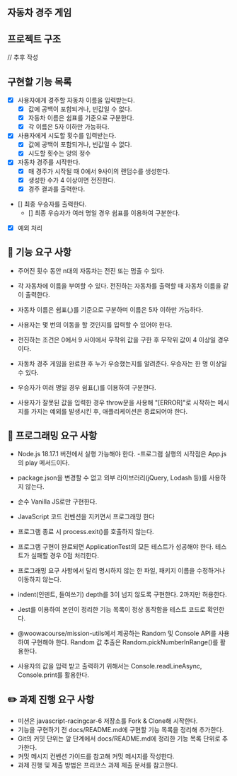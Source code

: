 ## 자동차 경주 게임

## 프로젝트 구조

// 추후 작성

## 구현할 기능 목록

- [x] 사용자에게 경주할 자동차 이름을 입력받는다.
  - [x] 값에 공백이 포함되거나, 빈값일 수 없다.
  - [x] 자동차 이름은 쉼표를 기준으로 구분한다.
  - [x] 각 이름은 5자 이하만 가능하다.
- [x] 사용자에게 시도할 횟수를 입력받는다.
  - [x] 값에 공백이 포함되거나, 빈값일 수 없다.
  - [x] 시도할 횟수는 양의 정수
- [x] 자동차 경주를 시작한다.
  - [x] 매 경주가 시작될 때 0에서 9사이의 랜덤수를 생성한다.
  - [x] 생성한 수가 4 이상이면 전진한다.
  - [x] 경주 결과를 출력한다.
- [] 최종 우승자를 출력한다.
  - [] 최종 우승자가 여러 명일 경우 쉼표를 이용하여 구분한다.
- [x] 예외 처리

## 🚀 기능 요구 사항

- 주어진 횟수 동안 n대의 자동차는 전진 또는 멈출 수 있다.

- 각 자동차에 이름을 부여할 수 있다. 전진하는 자동차를 출력할 때 자동차 이름을 같이 출력한다.
- 자동차 이름은 쉼표(,)를 기준으로 구분하며 이름은 5자 이하만 가능하다.
- 사용자는 몇 번의 이동을 할 것인지를 입력할 수 있어야 한다.
- 전진하는 조건은 0에서 9 사이에서 무작위 값을 구한 후 무작위 값이 4 이상일 경우이다.
- 자동차 경주 게임을 완료한 후 누가 우승했는지를 알려준다. 우승자는 한 명 이상일 수 있다.
- 우승자가 여러 명일 경우 쉼표(,)를 이용하여 구분한다.
- 사용자가 잘못된 값을 입력한 경우 throw문을 사용해 "[ERROR]"로 시작하는 메시지를 가지는 예외를 발생시킨 후, 애플리케이션은 종료되어야 한다.

## 🎯 프로그래밍 요구 사항

- Node.js 18.17.1 버전에서 실행 가능해야 한다. -프로그램 실행의 시작점은 App.js의 play 메서드이다.
- package.json을 변경할 수 없고 외부 라이브러리(jQuery, Lodash 등)를 사용하지 않는다.
- 순수 Vanilla JS로만 구현한다.
- JavaScript 코드 컨벤션을 지키면서 프로그래밍 한다
- 프로그램 종료 시 process.exit()를 호출하지 않는다.
- 프로그램 구현이 완료되면 ApplicationTest의 모든 테스트가 성공해야 한다. 테스트가 실패할 경우 0점 처리한다.
- 프로그래밍 요구 사항에서 달리 명시하지 않는 한 파일, 패키지 이름을 수정하거나 이동하지 않는다.
- indent(인덴트, 들여쓰기) depth를 3이 넘지 않도록 구현한다. 2까지만 허용한다.
- Jest를 이용하여 본인이 정리한 기능 목록이 정상 동작함을 테스트 코드로 확인한다.

- @woowacourse/mission-utils에서 제공하는 Random 및 Console API를 사용하여 구현해야 한다.
  Random 값 추출은 Random.pickNumberInRange()를 활용한다.
- 사용자의 값을 입력 받고 출력하기 위해서는 Console.readLineAsync, Console.print를 활용한다.

## ✏️ 과제 진행 요구 사항

- 미션은 javascript-racingcar-6 저장소를 Fork & Clone해 시작한다.
- 기능을 구현하기 전 docs/README.md에 구현할 기능 목록을 정리해 추가한다.
- Git의 커밋 단위는 앞 단계에서 docs/README.md에 정리한 기능 목록 단위로 추가한다.
- 커밋 메시지 컨벤션 가이드를 참고해 커밋 메시지를 작성한다.
- 과제 진행 및 제출 방법은 프리코스 과제 제출 문서를 참고한다.
